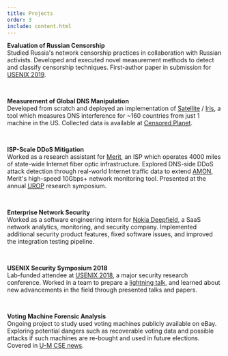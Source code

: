 ```yaml
---
title: Projects
order: 3
include: content.html
---
```


**Evaluation of Russian Censorship**  
Studied Russia's network censorship practices in collaboration with Russian
activists. Developed and executed novel measurement methods to detect and
classify censorship techniques. First-author paper in submission for 
[USENIX 2019](https://www.usenix.org/conference/usenixsecurity19).

<br/>

**Measurement of Global DNS Manipulation**  
Developed from scratch and deployed an implementation of
[Satellite](https://www.usenix.org/node/196211) /
[Iris](https://www.usenix.org/conference/usenixsecurity17/technical-sessions/presentation/pearce),
a tool which measures DNS interference for ~160 countries from just 1 machine
in the US. Collected data is available at 
[Censored Planet](https://censoredplanet.org).

<br/>

**ISP-Scale DDoS Mitigation**  
Worked as a research assistant for [Merit](https://www.merit.edu), an ISP which
operates 4000 miles of state-wide Internet fiber optic infrastructure. Explored
DNS-side DDoS attack detection through real-world Internet traffic data to
extend [AMON](https://ieeexplore.ieee.org/abstract/document/7460178/), Merit's
high-speed 10Gbps+ network monitoring tool. Presented at the annual
[UROP](https://lsa.umich.edu/urop) research symposium.

<br/>

**Enterprise Network Security**  
Worked as a software engineering intern for
[Nokia Deepfield](https://networks.nokia.com/solutions/deepfield-ip-network-analytics-DDoS-protection),
a SaaS network analytics, monitoring, and security company.  Implemented
additional security product features, fixed software issues, and improved the
integration testing pipeline.

<br/>

**USENIX Security Symposium 2018**  
Lab-funded attendee at
[USENIX 2018](https://www.usenix.org/conference/usenixsecurity18), a major
security research conference. Worked in a team to prepare a
[lightning talk](https://censoredplanet.org/assets/CP_lightning_talk.pdf),
and learned about new advancements in the field
through presented talks and papers.

<br/>

**Voting Machine Forensic Analysis**  
Ongoing project to study used voting machines publicly available on
eBay. Exploring potential dangers such as recoverable voting data
and possible attacks if such machines are re-bought and used in future
elections. Covered in
[U-M CSE news](http://eecs.umich.edu/eecs/about/articles/2018/halderman-election-course.html).
